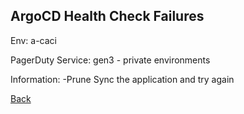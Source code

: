 ## ArgoCD Health Check Failures

Env: a-caci

PagerDuty Service: gen3 - private environments

Information:
-Prune Sync the application and try again


[Back](/README.md)

